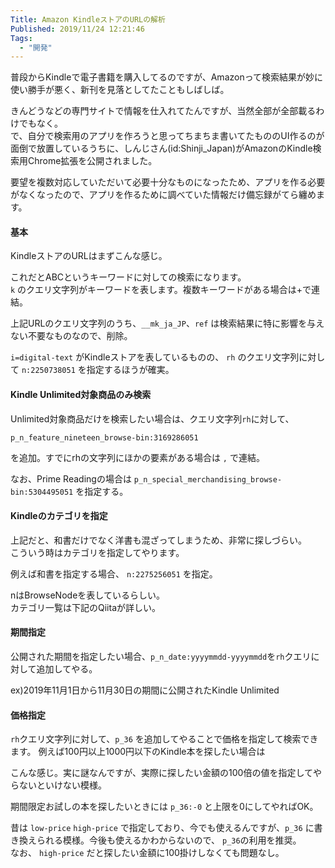 ```yaml
---
Title: Amazon KindleストアのURLの解析
Published: 2019/11/24 12:21:46
Tags:
  - "開発"
---
```

普段からKindleで電子書籍を購入してるのですが、Amazonって検索結果が妙に使い勝手が悪く、新刊を見落としてたこともしばしば。  

きんどうなどの専門サイトで情報を仕入れてたんですが、当然全部が全部載るわけでもなく。  
で、自分で検索用のアプリを作ろうと思ってちまちま書いてたもののUI作るのが面倒で放置しているうちに、しんじさん(id:Shinji_Japan)がAmazonのKindle検索用Chrome拡張を公開されました。

<?# OEmbed "https://chrome.google.com/webstore/detail/kindle-search/bckpnmiaedmiohplnmmeleogkifnmkfk" /?>

<?# OEmbed "http://shinji-japan.hatenadiary.jp/entry/2019/11/23/114458" /?>

要望を複数対応していただいて必要十分なものになったため、アプリを作る必要がなくなったので、アプリを作るために調べていた情報だけ備忘録がてら纏めます。  



#### 基本
KindleストアのURLはまずこんな感じ。  

<?# OEmbed "https://www.amazon.co.jp/s?k=ABC&i=digital-text&__mk_ja_JP=カタカナ&ref=nb_sb_noss_2" /?>

これだとABCというキーワードに対しての検索になります。  
`k` のクエリ文字列がキーワードを表します。複数キーワードがある場合は+で連結。  

上記URLのクエリ文字列のうち、`__mk_ja_JP`、`ref` は検索結果に特に影響を与えない不要なものなので、削除。  

`i=digital-text` がKindleストアを表しているものの、 `rh` のクエリ文字列に対して `n:2250738051` を指定するほうが確実。  

<?# OEmbed "https://www.amazon.co.jp/s?k=ABC&rh=n:2250738051" /?>

#### Kindle Unlimited対象商品のみ検索
Unlimited対象商品だけを検索したい場合は、クエリ文字列`rh`に対して、

`p_n_feature_nineteen_browse-bin:3169286051`

を追加。すでにrhの文字列にほかの要素がある場合は `,` で連結。

<?# OEmbed "https://www.amazon.co.jp/s?k=ABC&rh=n:2250738051,p_n_feature_nineteen_browse-bin:3169286051" /?>

なお、Prime Readingの場合は  `p_n_special_merchandising_browse-bin:5304495051` を指定する。

#### Kindleのカテゴリを指定  
上記だと、和書だけでなく洋書も混ざってしまうため、非常に探しづらい。  
こういう時はカテゴリを指定してやります。  

例えば和書を指定する場合、 `n:2275256051` を指定。

<?# OEmbed "https://www.amazon.co.jp/s?k=ABC&rh=n:2250738051,n:2275256051" /?>

nはBrowseNodeを表しているらしい。  
カテゴリ一覧は下記のQiitaが詳しい。  

<?# OEmbed "https://qiita.com/kobake@github/items/88001f62983211027f63" /?>

#### 期間指定  
公開された期間を指定したい場合、`p_n_date:yyyymmdd-yyyymmdd`を`rh`クエリに対して追加してやる。  

ex)2019年11月1日から11月30日の期間に公開されたKindle Unlimited
<?# OEmbed "https://www.amazon.co.jp/s?k=ABC&rh=n:2250738051,n:2275256051,p_n_date:20191101-20191130,p_n_feature_nineteen_browse-bin:3169286051" /?>

#### 価格指定

`rh`クエリ文字列に対して、`p_36` を追加してやることで価格を指定して検索できます。
例えば100円以上1000円以下のKindle本を探したい場合は

<?# OEmbed "https://www.amazon.co.jp/s?k=ABC&rh=n:2250738051,n:2275256051,p_36:10000-100000" /?>

こんな感じ。実に謎なんですが、実際に探したい金額の100倍の値を指定してやらないといけない模様。  

期間限定お試しの本を探したいときには `p_36:-0` と上限を0にしてやればOK。

昔は `low-price` `high-price` で指定しており、今でも使えるんですが、`p_36` に書き換えられる模様。今後も使えるかわからないので、 `p_36`の利用を推奨。  
なお、 `high-price` だと探したい金額に100掛けしなくても問題なし。

